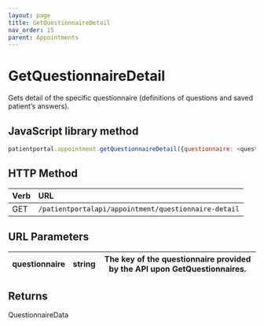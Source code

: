 ```yaml
---
layout: page
title: GetQuestionnaireDetail
nav_order: 15
parent: Appointments
---
```


# GetQuestionnaireDetail

Gets detail of the specific questionnaire (definitions of questions and saved patient’s answers).

## JavaScript library method

```javascript
patientportal.appointment.getQuestionnaireDetail({questionnaire: <questionnaire>});
```

## HTTP Method

| Verb | URL                                               |
|:-----|:--------------------------------------------------|
| GET | `/patientportalapi/appointment/questionnaire-detail` |

## URL Parameters

| questionnaire | string | The key of the questionnaire provided by the API upon GetQuestionnaires. |
| --- | --- | --- |

## Returns

QuestionnaireData
